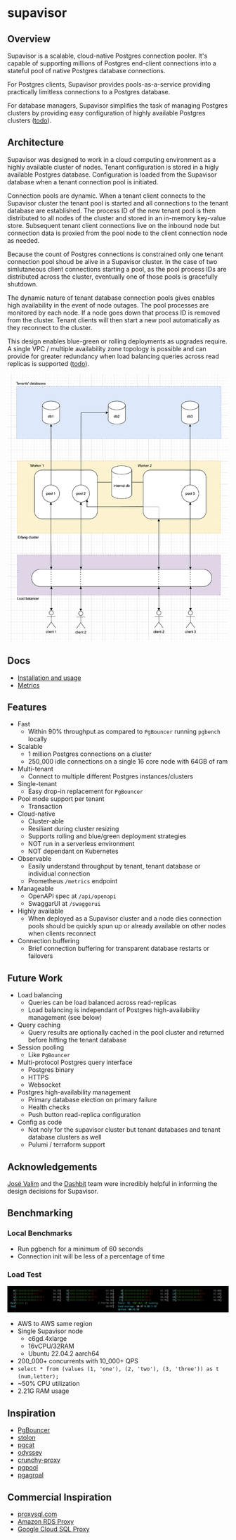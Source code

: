 # supavisor

## Overview

Supavisor is a scalable, cloud-native Postgres connection pooler. It's capable of supporting millions of Postgres end-client connections into a stateful pool of native Postgres database connections.

For Postgres clients, Supavisor provides pools-as-a-service providing practically limitless connections to a Postgres database.

For database managers, Supavisor simplifies the task of managing Postgres clusters by providing easy configuration of highly available Postgres clusters ([todo](#future-work)).

## Architecture

Supavisor was designed to work in a cloud computing environment as a highly available cluster of nodes. Tenant configuration is stored in a higly available Postgres database. Configuration is loaded from the Supavisor database when a tenant connection pool is initiated.

Connection pools are dynamic. When a tenant client connects to the Supavisor cluster the tenant pool is started and all connections to the tenant database are established. The process ID of the new tenant pool is then distributed to all nodes of the cluster and stored in an in-memory key-value store. Subsequent tenant client connections live on the inbound node but connection data is proxied from the pool node to the client connection node as needed.

Because the count of Postgres connections is constrained only one tenant connection pool shoud be alive in a Supavisor cluster. In the case of two simlutaneous client connections starting a pool, as the pool process IDs are distributed across the cluster, eventually one of those pools is gracefully shutdown.

The dynamic nature of tenant database connection pools gives enables high availability in the event of node outages. The pool processes are monitored by each node. If a node goes down that process ID is removed from the cluster. Tenant clients will then start a new pool automatically as they reconnect to the cluster.

This design enables blue-green or rolling deployments as upgrades require. A single VPC / multiple availability zone topology is possible and can provide for greater redundancy when load balancing queries across read replicas is supported ([todo](#future-work)).

![architecture diagram of Supavisor the multi-tenant Postgres connection pooler](./docs/images/arch-diagram-v0.png)

## Docs

- [Installation and usage](https://github.com/supabase/supavisor/wiki/Installation-and-Usage)
- [Metrics](https://github.com/supabase/supavisor/wiki/Metrics)

## Features

- Fast
  - Within 90% throughput as compared to `PgBouncer` running `pgbench` locally
- Scalable
  - 1 million Postgres connections on a cluster
  - 250_000 idle connections on a single 16 core node with 64GB of ram
- Multi-tenant
  - Connect to multiple different Postgres instances/clusters
- Single-tenant
  - Easy drop-in replacement for `PgBouncer`
- Pool mode support per tenant
  - Transaction
- Cloud-native
  - Cluster-able
  - Resiliant during cluster resizing
  - Supports rolling and blue/green deployment strategies
  - NOT run in a serverless environment
  - NOT dependant on Kubernetes
- Observable
  - Easily understand throughput by tenant, tenant database or individual connection
  - Prometheus `/metrics` endpoint
- Manageable
  - OpenAPI spec at `/api/openapi`
  - SwaggarUI at `/swaggerui`
- Highly available
  - When deployed as a Supavisor cluster and a node dies connection pools should be quickly spun up or already available on other nodes when clients reconnect
- Connection buffering
  - Brief connection buffering for transparent database restarts or failovers

## Future Work

- Load balancing
  - Queries can be load balanced across read-replicas
  - Load balancing is independant of Postgres high-availability management (see below)
- Query caching
  - Query results are optionally cached in the pool cluster and returned before hitting the tenant database
- Session pooling
  - Like `PgBouncer`
- Multi-protocol Postgres query interface
  - Postgres binary
  - HTTPS
  - Websocket
- Postgres high-availability management
  - Primary database election on primary failure
  - Health checks
  - Push button read-replica configuration
- Config as code
  - Not noly for the supavisor cluster but tenant databases and tenant database clusters as well
  - Pulumi / terraform support

## Acknowledgements

[José Valim](https://github.com/josevalim) and the [Dashbit](https://dashbit.co/) team were incredibly helpful in informing the design decisions for Supavisor.

## Benchmarking

### Local Benchmarks

- Run pgbench for a minimum of 60 seconds
- Connection init will be less of a percentage of time

### Load Test

![Supavisor load test htop chart](./docs/images/load-test-cpu.png)

- AWS to AWS same region
- Single Supavisor node
  - c6gd.4xlarge
  - 16vCPU/32RAM
  - Ubuntu 22.04.2 aarch64
- 200_000+ concurrents with 10_000+ QPS
- `select * from (values (1, 'one'), (2, 'two'), (3, 'three')) as t (num,letter);`
- ~50% CPU utilization
- 2.21G RAM usage

## Inspiration

- [PgBouncer](https://www.pgbouncer.org/)
- [stolon](https://github.com/sorintlab/stolon)
- [pgcat](https://github.com/levkk/pgcat)
- [odyssey](https://github.com/yandex/odyssey)
- [crunchy-proxy](https://github.com/CrunchyData/crunchy-proxy)
- [pgpool](https://www.pgpool.net/mediawiki/index.php/Main_Page)
- [pgagroal](https://github.com/agroal/pgagroal)

## Commercial Inspiration

- [proxysql.com](https://proxysql.com/)
- [Amazon RDS Proxy](https://aws.amazon.com/rds/proxy/)
- [Google Cloud SQL Proxy](https://github.com/GoogleCloudPlatform/cloud-sql-proxy)
